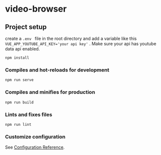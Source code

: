 # video-browser



## Project setup
create a ```.env ``` file in the root directory and add a variable like this ```VUE_APP_YOUTUBE_API_KEY='your api key'``` . 
Make sure your api has youtube data api enabled. 
```
npm install
```

### Compiles and hot-reloads for development
```
npm run serve
```

### Compiles and minifies for production
```
npm run build
```

### Lints and fixes files
```
npm run lint
```

### Customize configuration
See [Configuration Reference](https://cli.vuejs.org/config/).
